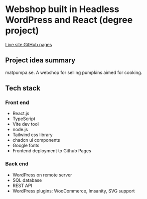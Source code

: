 # Webshop built in Headless WordPress and React (degree project)

[Live site GitHub pages](https://perrosen63.github.io/matpumpa/)

## Project idea summary
matpumpa.se. A webshop for selling pumpkins aimed for cooking.

## Tech stack

### Front end
- React.js
- TypeScript
- Vite dev tool
- node.js
- Tailwind css library
- chadcn ui components
- Google fonts
- Frontend deployment to Github Pages
### Back end
- WordPress on remote server
- SQL database
- REST API
- WordPress plugins: WooCommerce, Imsanity, SVG support
